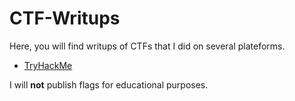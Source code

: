 # CTF-Writups
Here, you will find writups of CTFs that I did on several plateforms.

- [TryHackMe](/TryHackMe/README.md)

I will **not** publish flags for educational purposes.
